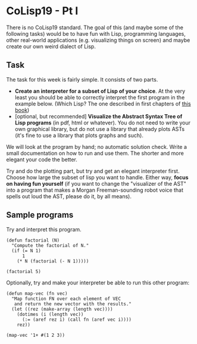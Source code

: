 
# CoLisp19 - Pt I

There is no CoLisp19 standard.
The goal of this (and maybe some of the following tasks) would be to have fun with Lisp, programming languages, other real-world applications (e.g. visualizing things on screen) and maybe create our own weird dialect of Lisp.

## Task
The task for this week is fairly simple. It consists of two parts.
- **Create an interpreter for a subset of Lisp of your choice**. At the very least you should be able to correctly interpret the first program in the example below. (Which Lisp? The one described in first chapters of [this book](https://leanpub.com/progalgs/read))
- [optional, but recommended] **Visualize the Abstract Syntax Tree of Lisp programs** (in pdf, html or whatever). You do not need to write your own graphical library, but do not use a library that already plots ASTs (it's fine to use a library that plots graphs and such).

We will look at the program by hand; no automatic solution check. Write a small documentation on how to run and use them. The shorter and more elegant your code the better. 

Try and do the plotting part, but try and get an elegant interpreter first. Choose how large the subset of lisp you want to handle. Either way, **focus on having fun yourself** (if you want to change the "visualizer of the AST" into a program that makes a Morgan Freeman-sounding robot voice that spells out loud the AST, please do it, by all means).



## Sample programs

Try and interpret this program.

```
(defun factorial (N)
  "Compute the factorial of N."
  (if (= N 1)
      1
    (* N (factorial (- N 1)))))

(factorial 5)
```

Optionally, try and make your interpreter be able to run this other program:
```
(defun map-vec (fn vec)
  "Map function FN over each element of VEC
   and return the new vector with the results."
  (let ((rez (make-array (length vec))))
    (dotimes (i (length vec))
      (:= (aref rez i) (call fn (aref vec i))))
    rez))

(map-vec '1+ #(1 2 3))
```